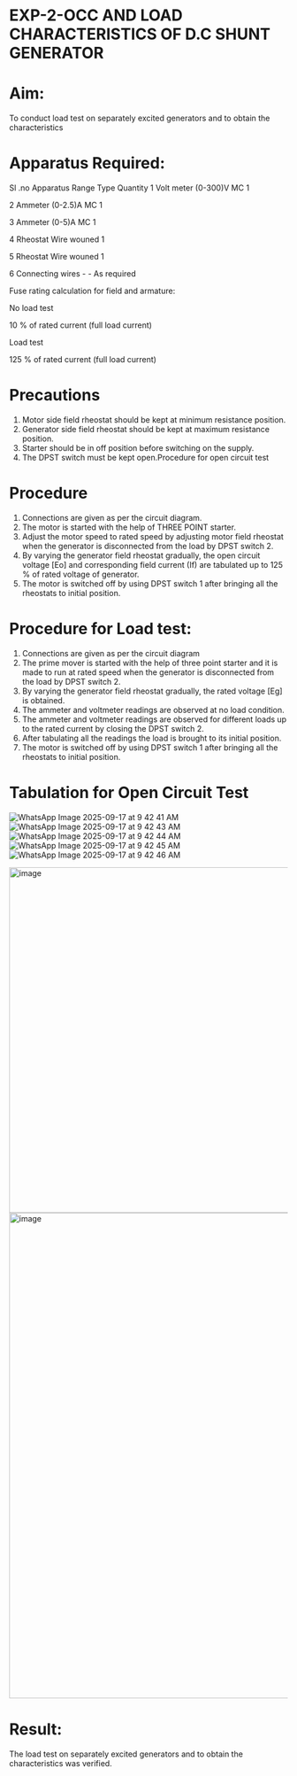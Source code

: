# EXP-2-OCC AND LOAD CHARACTERISTICS OF D.C SHUNT GENERATOR

# Aim:
To conduct load test on separately excited generators and to obtain the characteristics

# Apparatus Required:

Sl .no	Apparatus	Range	Type	Quantity
1	Volt meter	(0-300)V	MC	1

2	Ammeter	(0-2.5)A	MC	1

3	Ammeter	(0-5)A	MC	1

4	Rheostat		Wire wouned	1

5	Rheostat		Wire wouned	1

6	Connecting wires	-	-	As required

Fuse rating calculation for field and armature:

No load test

10 % of rated current (full load current)

Load test

125 % of rated current (full load current)

# Precautions

1.   Motor side field rheostat should be kept at minimum resistance position.
2.   Generator side field rheostat should be kept at maximum resistance position.
3.   Starter should be in off position before switching on the supply.
4.   The DPST switch must be kept open.Procedure for open circuit test
   
# Procedure
1.   Connections are given as per the circuit diagram.
2.   The motor is started with the help of THREE POINT starter.
3.   Adjust the motor speed to rated speed by adjusting motor field rheostat when the generator is disconnected from the load by DPST switch 2.
4.   By  varying  the  generator  field  rheostat  gradually,  the  open  circuit  voltage  [Eo]  and corresponding field current (If) are tabulated up to 125 % of rated voltage of generator.
5.   The motor is switched off by using DPST switch 1 after bringing all the rheostats to initial position.

# Procedure for Load test:

1.   Connections are given as per the circuit diagram
2.   The prime mover is started with the help of three point starter and it is made to run at rated speed when the generator is disconnected from the load by DPST switch 2.
3.   By varying the generator field rheostat gradually, the rated voltage [Eg] is obtained.
4.   The ammeter and voltmeter readings are observed at no load condition.
5.   The ammeter and voltmeter readings are observed for different loads up to the rated current by closing the DPST switch 2.
6.   After tabulating all the readings the load is brought to its initial position.
7.   The motor is switched off by using DPST switch 1 after bringing all the rheostats to initial position.

# Tabulation for Open Circuit Test
![WhatsApp Image 2025-09-17 at 9 42 41 AM](https://github.com/user-attachments/assets/4adfbd5a-3918-4f07-85eb-2fa29da066ad)
![WhatsApp Image 2025-09-17 at 9 42 43 AM](https://github.com/user-attachments/assets/cc2081aa-df37-47a9-8135-3839d5a73671)
![WhatsApp Image 2025-09-17 at 9 42 44 AM](https://github.com/user-attachments/assets/1f94c33b-61eb-46eb-8d8c-aeb0d31e4a3b)
![WhatsApp Image 2025-09-17 at 9 42 45 AM](https://github.com/user-attachments/assets/1daf3c21-64aa-41b6-81f5-38a422a300b5)
![WhatsApp Image 2025-09-17 at 9 42 46 AM](https://github.com/user-attachments/assets/d6abf3b5-89ff-466e-8d70-653f39773070)


<img width="1075" height="624" alt="image" src="https://github.com/user-attachments/assets/82f9fb82-1f57-4165-803d-7671914f1b35" />
<img width="1120" height="877" alt="image" src="https://github.com/user-attachments/assets/d303d9ec-8ff9-4cec-8a4a-45a5ccb298c4" />
 
# Result:
The load test on separately excited generators and to obtain the characteristics was verified.

